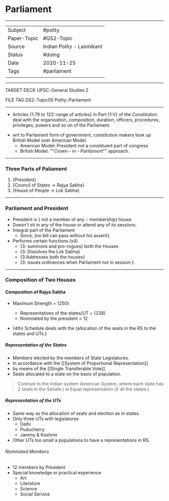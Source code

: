 # Parliament

***

|             |                           |
| ----------- | ------------------------- |
| Subject     | #polity                   |
| Paper-Topic | #GS2-Topic                |
| Source      | Indian Polity - Laxmikant |
| Status      | #doing                    |
| Date        | 2020-11-25                |
| Tags        | #parliament               |
|             |                           |

***

TARGET DECK
UPSC::General Studies 2

FILE TAG
GS2::Topic05 Polity::Parliament

***

*   Articles {1:79 to 122::range of articles} in Part {1:V} of the Constitution deal with the organisation, composition, duration, officers, procedures, privileges, powers and so on of the Parliament.
<!--ID: 1606251805911-->

* wrt to Parliament form of government, constitution makers took up British Model over American Model.
	* American Model: President not a constituent part of congress
	* British Model: ""*Crown - in - Parliament*"" approach.

---

### Three Parts of Paliament
1.  {President}
2. {Council of States -> Rajya Sabha}
3. {House of People -> Lok Sabha}
<!--ID: 1606251974558-->

---

### Parliament and President
* President is { not a member of any :: membership} house.
* Doesn't sit in any of the house or attend any of its sessions.
* Integral part of the Parliament
	* Since, {no bill can pass without his assent}.
* Performs certain functions (x4)
	* {3: summons and pro-rogues} both the Houses
	* {3: Dissolves the Lok Sabha}
	* {3:Addresses both the houses}
	* {3: issues ordinances when Parliament not in session }.

---

### Composition of Two Houses

#### Composition of Rajya Sabha
- Maximum Strength = {250}
	- Representatives of the states/UT = {238}
	- Nominated by the president = 12

- {4th} Schedule deals with the {allocation of the seats in the RS to the states and UTs.}

##### Representation of the States
- Members elected by the members of State Legislatures.
- In accordance with the [[System of Proportional Representation]]
- by means of the [[Single Transferable Vote]].
- Seats allocated to a state on the basis of population.
> Contrast to the Indian system 
> American System, where each state has 2 seats in the Senate.) ie Equal representation of all the states.)

##### Representation of the UTs
- Same way as the allocation of seats and election as in states.
- Only three UTs with legislatures
	- Delhi
	- Puducherry
	- Jammy & Kashmir
- Other UTs too small a populations to have a representations in RS.

###### Nominated Members
- 12 members by President
- Special knowledge or practical experience
	- Art
	- Literature
	- Science
	- Social Service











